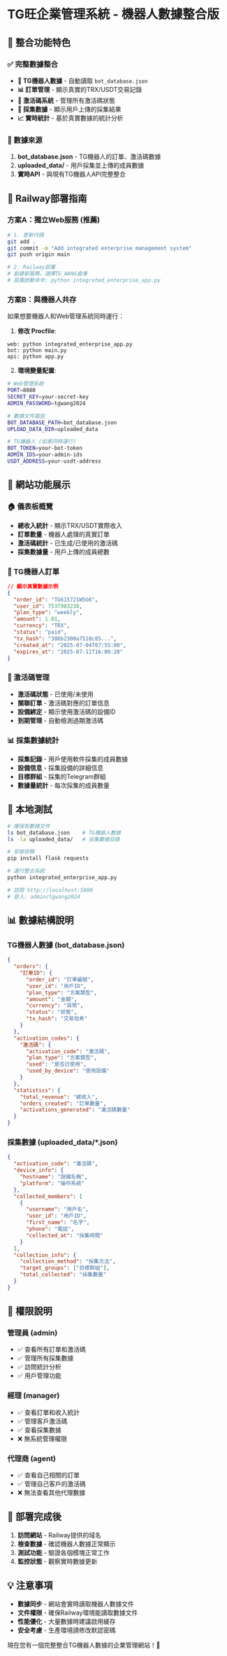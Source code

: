 # TG旺企業管理系統 - 機器人數據整合版

## 🎯 整合功能特色

### ✅ 完整數據整合
- **🤖 TG機器人數據** - 自動讀取 `bot_database.json`
- **📊 訂單管理** - 顯示真實的TRX/USDT交易記錄
- **🔑 激活碼系統** - 管理所有激活碼狀態
- **📁 採集數據** - 顯示用戶上傳的採集結果
- **📈 實時統計** - 基於真實數據的統計分析

### 🔗 數據來源
1. **bot_database.json** - TG機器人的訂單、激活碼數據
2. **uploaded_data/** - 用戶採集並上傳的成員數據
3. **實時API** - 與現有TG機器人API完整整合

## 🚀 Railway部署指南

### 方案A：獨立Web服務 (推薦)
```bash
# 1. 更新代碼
git add .
git commit -m "Add integrated enterprise management system"
git push origin main

# 2. Railway部署
# 創建新服務，選擇TG_WANG倉庫
# 設置啟動命令: python integrated_enterprise_app.py
```

### 方案B：與機器人共存
如果想要機器人和Web管理系統同時運行：

1. **修改 Procfile**:
```
web: python integrated_enterprise_app.py
bot: python main.py
api: python app.py
```

2. **環境變量配置**:
```bash
# Web管理系統
PORT=8080
SECRET_KEY=your-secret-key
ADMIN_PASSWORD=tgwang2024

# 數據文件路徑
BOT_DATABASE_PATH=bot_database.json
UPLOAD_DATA_DIR=uploaded_data

# TG機器人 (如果同時運行)
BOT_TOKEN=your-bot-token
ADMIN_IDS=your-admin-ids
USDT_ADDRESS=your-usdt-address
```

## 📱 網站功能展示

### 🏠 儀表板概覽
- **總收入統計** - 顯示TRX/USDT實際收入
- **訂單數量** - 機器人處理的真實訂單
- **激活碼統計** - 已生成/已使用的激活碼
- **採集數據量** - 用戶上傳的成員總數

### 🛒 TG機器人訂單
```json
// 顯示真實數據示例
{
  "order_id": "TG615721W5G6",
  "user_id": 7537903238,
  "plan_type": "weekly",
  "amount": 1.01,
  "currency": "TRX",
  "status": "paid",
  "tx_hash": "386b2300a7518c85...",
  "created_at": "2025-07-04T07:55:00",
  "expires_at": "2025-07-11T16:00:28"
}
```

### 🔑 激活碼管理
- **激活碼狀態** - 已使用/未使用
- **關聯訂單** - 激活碼對應的訂單信息  
- **設備綁定** - 顯示使用激活碼的設備ID
- **到期管理** - 自動檢測過期激活碼

### 📊 採集數據統計
- **採集記錄** - 用戶使用軟件採集的成員數據
- **設備信息** - 採集設備的詳細信息
- **目標群組** - 採集的Telegram群組
- **數據量統計** - 每次採集的成員數量

## 🔧 本地測試

```bash
# 確保有數據文件
ls bot_database.json    # TG機器人數據
ls -la uploaded_data/   # 採集數據目錄

# 安裝依賴
pip install flask requests

# 運行整合系統
python integrated_enterprise_app.py

# 訪問 http://localhost:5000
# 登入: admin/tgwang2024
```

## 📊 數據結構說明

### TG機器人數據 (bot_database.json)
```json
{
  "orders": {
    "訂單ID": {
      "order_id": "訂單編號",
      "user_id": "用戶ID", 
      "plan_type": "方案類型",
      "amount": "金額",
      "currency": "貨幣",
      "status": "狀態",
      "tx_hash": "交易哈希"
    }
  },
  "activation_codes": {
    "激活碼": {
      "activation_code": "激活碼",
      "plan_type": "方案類型",
      "used": "是否已使用",
      "used_by_device": "使用設備"
    }
  },
  "statistics": {
    "total_revenue": "總收入",
    "orders_created": "訂單數量",
    "activations_generated": "激活碼數量"
  }
}
```

### 採集數據 (uploaded_data/*.json)
```json
{
  "activation_code": "激活碼",
  "device_info": {
    "hostname": "設備名稱",
    "platform": "操作系統"
  },
  "collected_members": [
    {
      "username": "用戶名",
      "user_id": "用戶ID",
      "first_name": "名字",
      "phone": "電話",
      "collected_at": "採集時間"
    }
  ],
  "collection_info": {
    "collection_method": "採集方法",
    "target_groups": ["目標群組"],
    "total_collected": "採集數量"
  }
}
```

## 🔐 權限說明

### 管理員 (admin)
- ✅ 查看所有訂單和激活碼
- ✅ 管理所有採集數據
- ✅ 訪問統計分析
- ✅ 用戶管理功能

### 經理 (manager)  
- ✅ 查看訂單和收入統計
- ✅ 管理客戶激活碼
- ✅ 查看採集數據
- ❌ 無系統管理權限

### 代理商 (agent)
- ✅ 查看自己相關的訂單
- ✅ 管理自己客戶的激活碼
- ❌ 無法查看其他代理數據

## 🎉 部署完成後

1. **訪問網站** - Railway提供的域名
2. **檢查數據** - 確認機器人數據正常顯示
3. **測試功能** - 驗證各個模塊正常工作
4. **監控狀態** - 觀察實時數據更新

## 💡 注意事項

- **數據同步** - 網站會實時讀取機器人數據文件
- **文件權限** - 確保Railway環境能讀取數據文件
- **性能優化** - 大量數據時建議啟用緩存
- **安全考慮** - 生產環境請修改默認密碼

現在您有一個完整整合TG機器人數據的企業管理網站！🎊